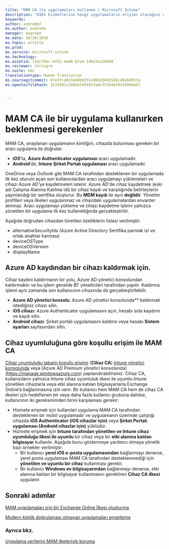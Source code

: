 ```yaml
---
title: "MAM CA ile uygulamaları kullanma | Microsoft Intune"
description: "O365 hizmetlerine hangi uygulamaların erişimi olacağını denetlemekte MAM CA’nın nasıl yardımcı olabileceğine ilişkin kavramları anlayın."
keywords: 
author: andredm7
ms.author: andredm
manager: angrobe
ms.date: 10/24/2016
ms.topic: article
ms.prod: 
ms.service: microsoft-intune
ms.technology: 
ms.assetid: 71dcf9bc-bfd1-4e06-b7ad-14b33a2288d0
ms.reviewer: chrisgre
ms.suite: ems
translationtype: Human Translation
ms.sourcegitcommit: 87e37cd8334ddb9331c0662b691545cd0ab0553a
ms.openlocfilehash: 317d101c34854fdf4913adcf53bdef614599deb7


---
```

# <a name="what-to-expect-when-using-an-app-with-mam-ca"></a>MAM CA ile bir uygulama kullanırken beklenmesi gerekenler
MAM CA, onaylanan uygulamanın kimliğini, cihazda bulunması gereken bir aracı uygulama ile doğrular:
*  **iOS**’ta, **Azure Authenticator uygulaması** aracı uygulamadır.
* **Android**’de, **Intune Şirket Portalı uygulaması** aracı uygulamadır. 

OneDrive veya Outlook gibi MAM CA tarafından desteklenen bir uygulamada ilk kez oturum açan son kullanıcılardan aracı uygulamayı yüklemeleri ve cihazı Azure AD’ye kaydetmeleri istenir. Azure AD'de cihaz kaydetmek (eski adı Çalışma Alanına Katılma idi) bir cihaz kaydı ve karşılığında belirteçlerin yayınlandığı bir sertifika oluşturur.  Bu **MDM kaydı** ile aynı **değildir**. Yönetim profilleri veya ilkeleri uygulanmaz ve cihazdaki uygulamalardan envanter alınmaz.  Aracı uygulamayı yükleme ve cihazı kaydetme işlemi yalnızca yönetilen bir uygulama ilk kez kullanıldığında gerçekleştirilir.

Aşağıda doğrudan cihazdan türetilen özelliklerin listesi verilmiştir:

* alternativeSecurityIds (Azure Active Directory Sertifika parmak izi ve ortak anahtar karması)
* deviceOSType
* deviceOSVersion
* displayName

## <a name="to-remove-a-device-from-azure-ad-registration"></a>Azure AD kaydından bir cihazı kaldırmak için.
Cihaz kaydını kaldırmanın bir yolu, Azure AD yönetici konsolundan kaldırmaktır ve bu işlem genelde BT yöneticileri tarafından yapılır.  Kaldırma işlemi aynı zamanda son kullanıcının cihazında da gerçekleştirilebilir.

* **Azure AD yönetici konsolu**: Azure AD yönetici konsolunda** kaldırmak istediğiniz cihazı silin.
* **iOS cihazı**: Azure Authenticator uygulamasını açın, hesabı sola kaydırın ve kaydı silin.  
* **Android cihazı**: Şirket portalı uygulamasını kaldırın veya hesabı **Sistem ayarları** sayfasından silin.



## <a name="mam-ca-with-conditional-access-based-on-device-compliance"></a>Cihaz uyumluluğuna göre koşullu erişim ile MAM CA  

[Cihaz uyumluluğu tabanlı koşullu erişimi](restrict-access-to-email-and-o365-services-with-microsoft-intune.md) (**Cihaz CA**) [Intune yönetici konsolunda](https://manage.microsoft.com) veya [Azure AD Premium yönetici konsolunda] (https://manage.windowsazure.com) yapılandırabilirsiniz. Cihaz CA, kullanıcıların yalnızca Intune cihaz uyumluluk ilkesi ile uyumlu Intune yönetilen cihazlarla veya etki alanına katılan bilgisayarlarla Exchange Online’a bağlanmasına izin verir.  Bir kullanıcı hem MAM CA hem de cihaz CA ilkeleri için hedeflenen bir veya daha fazla kullanıcı grubuna dahilse, kullanıcının iki gereksinimden birini karşılaması gerekir:
* Hizmete erişmek için kullanılan uygulama MAM CA tarafından desteklenen bir mobil uygulamadır ve uygulamanın üzerinde çalıştığı cihazda **iOS Authenticator (iOS cihazlar için)** veya **Şirket Portalı uygulaması (Android cihazlar için)** yüklüdür.
* Hizmete erişmek için **Intune tarafından yönetilen ve Intune cihaz uyumluluğu ilkesi ile uyumlu** bir cihaz veya bir **etki alanına katılan bilgisayar** kullanılır.  Aşağıda bunu göstermeye yardımcı olmaya yönelik bazı örnekler verilmiştir:
  * Bir kullanıcı **yerel iOS e-posta uygulamasından** bağlanmayı denerse, yerel posta uygulaması MAM CA tarafından desteklenmediği için **yönetilen ve uyumlu bir cihaz** kullanması gerekir.
  * Bir kullanıcı **Windows ev bilgisayarından** bağlanmayı denerse, etki alanına katılan bir bilgisayar kullanmasını gerektiren **Cihaz CA ilkesi** uygulanır.




## <a name="next-steps"></a>Sonraki adımlar
[MAM uygulamaları için bir Exchange Online İlkesi oluşturma](mam-ca-for-exchange-online.md)

[Modern kimlik doğrulaması olmayan uygulamaları engelleme](block-apps-with-no-modern-authentication.md)

### <a name="see-also"></a>Ayrıca bkz.

[Uygulama verilerini MAM ilkeleriyle koruma](protect-app-data-using-mobile-app-management-policies-with-microsoft-intune.md)



<!--HONumber=Dec16_HO2-->


